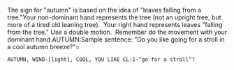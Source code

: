 The sign for "autumn" is based on the idea of "leaves falling from a tree."Your non-dominant hand represents the tree (not an upright tree, but more of 
	a tired old leaning tree).  Your right hand represents leaves "falling 
	from the tree."
  Use a double motion.  Remember do the movement with your dominant hand.AUTUMN:Sample sentence:
	"Do you like going for a stroll in a cool autumn breeze?"= 

	AUTUMN, WIND-[light], COOL, YOU LIKE CL:1-"go for a stroll"?